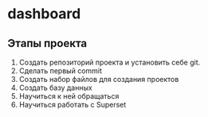 # dashboard

## Этапы проекта

1. Создать репозиторий проекта и установить себе git.
2. Сделать первый commit
3. Создать набор файлов для создания проектов
4. Создать базу данных
5. Научиться к ней обращаться 
6. Научиться работать с Superset